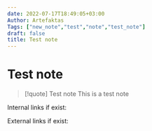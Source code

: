```yaml
---
date: 2022-07-17T18:49:05+03:00
Author: Artefaktas
Tags: ["new_note","test","note","test_note"]
draft: false
title: Test note
---
```


# Test note

> [!quote] Test note
> This is a test note

Internal links if exist:

External links if exist:
